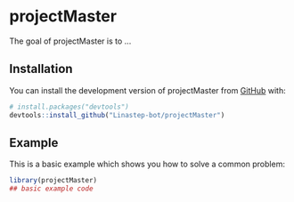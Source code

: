 
# projectMaster

<!-- badges: start -->
<!-- badges: end -->

The goal of projectMaster is to ...

## Installation

You can install the development version of projectMaster from [GitHub](https://github.com/) with:

``` r
# install.packages("devtools")
devtools::install_github("Linastep-bot/projectMaster")
```

## Example

This is a basic example which shows you how to solve a common problem:

``` r
library(projectMaster)
## basic example code
```

